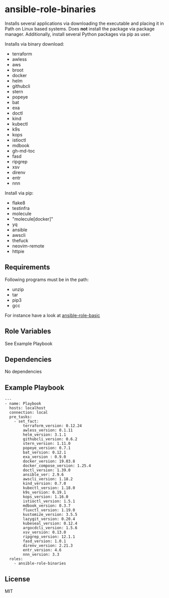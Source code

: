 ansible-role-binaries
=========

Installs several applications via downloading the executable and placing it in Path on Linux based systems. Does **not** install the package via package manager. Additionally, install several Python packages via pip as user.

Installs via binary download:

- terraform
- awless
- aws
- broot
- docker
- helm
- githubcli
- stern
- popeye
- bat
- exa
- doctl
- kind
- kubectl
- k9s
- kops
- istioctl
- mdbook
- gh-md-toc
- fasd
- ripgrep
- xsv
- direnv
- entr
- nnn

Install via pip:

- flake8
- testinfra
- molecule
- "molecule[docker]"
- yq
- ansible
- awscli
- thefuck
- neovim-remote
- httpie


Requirements
------------

Following programs must be in the path:

- unzip
- tar
- pip3
- gcc

For instance have a look at [ansible-role-basic](https://github.com/Allaman/ansible-role-basic)

Role Variables
--------------

See Example Playbook

Dependencies
------------

No dependencies

Example Playbook
----------------

```
---
- name: Playbook
  hosts: localhost
  connection: local
  pre_tasks:
    - set_fact:
        terraform_version: 0.12.24
        awless_version: 0.1.11
        helm_version: 3.1.1
        githubcli_version: 0.6.2
        stern_version: 1.11.0
        popeye_version: 0.7.1
        bat_version: 0.12.1
        exa_version : 0.9.0
        docker_version: 19.03.8
        docker_compose_version: 1.25.4
        doctl_version: 1.39.0
        ansible_ver: 2.9.6
        awscli_version: 1.18.2
        kind_version: 0.7.0
        kubectl_version: 1.18.0
        k9s_version: 0.19.1
        kops_version: 1.16.0
        istioctl_version: 1.5.1
        mdbook_version: 0.3.7
        fluxctl_version: 1.19.0
        kustomize_version: 3.5.5
        lazygit_version: 0.20.4
        kubeseal_version: 0.12.4
        argocdcli_version: 1.5.6
        xsv_version: 0.13.0
        ripgrep_version: 12.1.1
        fasd_version: 1.0.1
        direnv_version: 2.21.3
        entr_version: 4.6
        nnn_version: 3.3
  roles:
    - ansible-role-binaries
```

License
-------

MIT
